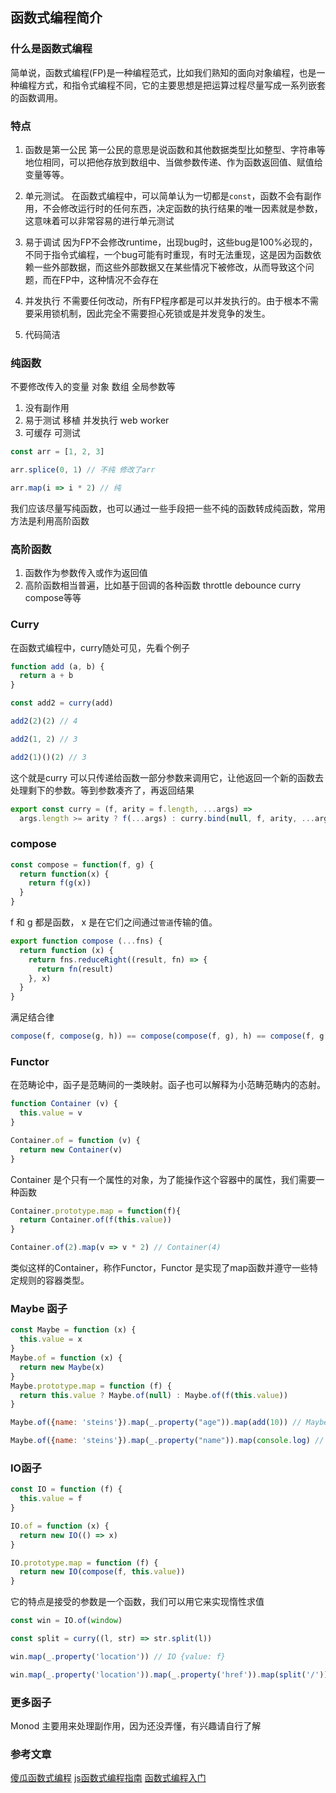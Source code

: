 ## 函数式编程简介

### 什么是函数式编程

简单说，函数式编程(FP)是一种编程范式，比如我们熟知的面向对象编程，也是一种编程方式，和指令式编程不同，它的主要思想是把运算过程尽量写成一系列嵌套的函数调用。

### 特点

1. 函数是第一公民
第一公民的意思是说函数和其他数据类型比如整型、字符串等地位相同，可以把他存放到数组中、当做参数传递、作为函数返回值、赋值给变量等等。

2. 单元测试。
在函数式编程中，可以简单认为一切都是`const`，函数不会有副作用，不会修改运行时的任何东西，决定函数的执行结果的唯一因素就是参数，这意味着可以非常容易的进行单元测试

3. 易于调试
因为FP不会修改runtime，出现bug时，这些bug是100%必现的，不同于指令式编程，一个bug可能有时重现，有时无法重现，这是因为函数依赖一些外部数据，而这些外部数据又在某些情况下被修改，从而导致这个问题，而在FP中，这种情况不会存在

4. 并发执行
不需要任何改动，所有FP程序都是可以并发执行的。由于根本不需要采用锁机制，因此完全不需要担心死锁或是并发竞争的发生。

5. 代码简洁

### 纯函数

不要修改传入的变量 对象 数组 全局参数等

1. 没有副作用
2. 易于测试 移植 并发执行 web worker
3. 可缓存 可测试

```js
const arr = [1, 2, 3]

arr.splice(0, 1) // 不纯 修改了arr

arr.map(i => i * 2) // 纯
```

我们应该尽量写纯函数，也可以通过一些手段把一些不纯的函数转成纯函数，常用方法是利用高阶函数

### 高阶函数

1. 函数作为参数传入或作为返回值
2. 高阶函数相当普遍，比如基于回调的各种函数 throttle debounce curry compose等等

### Curry

在函数式编程中，curry随处可见，先看个例子

```js
function add (a, b) {
  return a + b
}

const add2 = curry(add)

add2(2)(2) // 4

add2(1, 2) // 3

add2(1)()(2) // 3
```

这个就是curry 可以只传递给函数一部分参数来调用它，让他返回一个新的函数去处理剩下的参数。等到参数凑齐了，再返回结果

```js
export const curry = (f, arity = f.length, ...args) =>
  args.length >= arity ? f(...args) : curry.bind(null, f, arity, ...args)
```

### compose

```js
const compose = function(f, g) {
  return function(x) {
    return f(g(x))
  }
}
```
f 和 g 都是函数， x 是在它们之间通过`管道`传输的值。

```js
export function compose (...fns) {
  return function (x) {
    return fns.reduceRight((result, fn) => {
      return fn(result)
    }, x)
  }
}
```

满足结合律

```js
compose(f, compose(g, h)) == compose(compose(f, g), h) == compose(f, g, h)
```

### Functor

在范畴论中，函子是范畴间的一类映射。函子也可以解释为小范畴范畴内的态射。

```js
function Container (v) {
  this.value = v
}

Container.of = function (v) {
  return new Container(v)
}
```

Container 是个只有一个属性的对象，为了能操作这个容器中的属性，我们需要一种函数

```js
Container.prototype.map = function(f){
  return Container.of(f(this.value))
}

Container.of(2).map(v => v * 2) // Container(4)
```

类似这样的Container，称作Functor，Functor 是实现了map函数并遵守一些特定规则的容器类型。

### Maybe 函子

```js
const Maybe = function (x) {
  this.value = x
}
Maybe.of = function (x) {
  return new Maybe(x)
}
Maybe.prototype.map = function (f) {
  return this.value ? Maybe.of(null) : Maybe.of(f(this.value))
}
```

```js
Maybe.of({name: 'steins'}).map(_.property("age")).map(add(10)) // Maybe(null)

Maybe.of({name: 'steins'}).map(_.property("name")).map(console.log) // Maybe('steins')
```

### IO函子

```js
const IO = function (f) {
  this.value = f
}

IO.of = function (x) {
  return new IO(() => x)
}

IO.prototype.map = function (f) {
  return new IO(compose(f, this.value))
}
```

它的特点是接受的参数是一个函数，我们可以用它来实现惰性求值

```js
const win = IO.of(window)

const split = curry((l, str) => str.split(l))

win.map(_.property('location')) // IO {value: f}

win.map(_.property('location')).map(_.property('href')).map(split('/')).value() // ['http:', '', 'lodash.com', 'docs', '4.17.11']
```

### 更多函子

Monod 主要用来处理副作用，因为还没弄懂，有兴趣请自行了解

### 参考文章

[傻瓜函数式编程](https://github.com/justinyhuang/Functional-Programming-For-The-Rest-of-Us-Cn/blob/master/FunctionalProgrammingForTheRestOfUs.cn.md)
[js函数式编程指南](https://llh911001.gitbooks.io/mostly-adequate-guide-chinese/content/)
[函数式编程入门](http://www.ruanyifeng.com/blog/2017/02/fp-tutorial.html)
